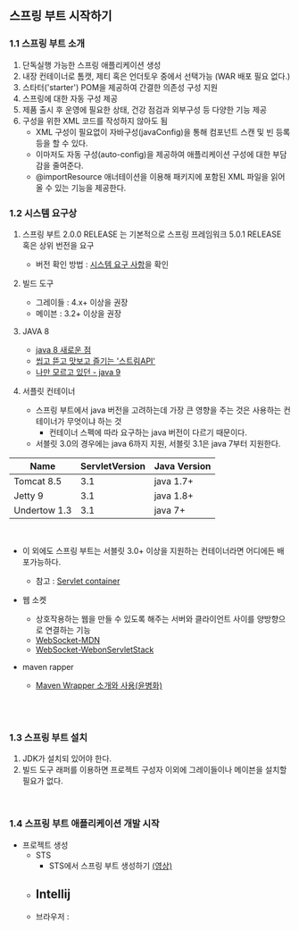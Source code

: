 ## 스프링 부트 시작하기
### 1.1 스프링 부트 소개
1. 단독실행 가능한 스프링 애플리케이션 생성
2. 내장 컨테이너로 톰캣, 제티 혹은 언더토우 중에서 선택가능 (WAR 배포 필요 없다.)
3. 스타터('starter') POM을 제공하여 간결한 의존성 구성 지원
4. 스프링에 대한 자동 구성 제공
5. 제품 출시 후 운영에 필요한 상태, 건강 점검과 외부구성 등 다양한 기능 제공
6. 구성을 위한 XML 코드를 작성하지 않아도 됨
    - XML 구성이 필요없이 자바구성(javaConfig)을 통해 컴포넌트 스캔 및 빈 등록 등을 할 수 있다.
    - 이마저도 자동 구성(auto-config)을 제공하여 애플리케이션 구성에 대한 부담감을 줄여준다.
    - @importResource 애너테이션을 이용해 패키지에 포함된 XML 파일을 읽어 올 수 있는 기능을 제공한다.

### 1.2 시스템 요구상
1. 스프링 부트 2.0.0 RELEASE 는 기본적으로 스프링 프레임워크 5.0.1 RELEASE 혹은 상위 번전을 요구
    - 버전 확인 방법 : [시스템 요구 사항](https://goo.gl/5Gs4k2)을 확인
2. 빌드 도구
    - 그레이들 : 4.x+ 이상을 권장
    - 메이븐 : 3.2+ 이상을 권장
3. JAVA 8
    - [java 8 새로운 점](https://goo.gl/iv4BY5)
    - [씹고 뜯고 맛보고 즐기는 '스트림API'](https://goo.gl/3b2M5D)
    - [나만 모르고 있던 - java 9](https://goo.gl/uZMUEM)

4. 서플릿 컨테이너
    - 스프링 부트에서 java 버전을 고려하는데 가장 큰 영향을 주는 것은 사용하는 컨테이너가 무엇이냐 하는 것
        - 컨테이너 스펙에 따라 요구하는 java 버전이 다르기 때문이다.
    - 서블릿 3.0의 경우에는 java 6까지 지원, 서블릿 3.1은 java 7부터 지원한다.

|Name|ServletVersion|Java Version|
|---|---|---|
|Tomcat 8.5|3.1|java 1.7+|
|Jetty 9|3.1|java 1.8+|
|Undertow 1.3|3.1|java 7+|

<br>

- 이 외에도 스프링 부트는 서블릿 3.0+ 이상을 지원하는 컨테이너라면 어디에든 배포가능하다.
    - 참고 : [Servlet container](https://goo.gl/T54pv4)
- 웹 소켓
    - 상호작용하는 웹을 만들 수 있도록 해주는 서버와 클라이언트 사이를 양방향으로 연결하는 기능
    - [WebSocket-MDN](http://goo.gl/t8aozH)
    - [WebSocket-WebonServletStack](https://goo.gl/7mshPz)

- maven rapper
    - [Maven Wrapper 소개와 사용(윤병화)](https://goo.gl/F27iwq)

<br>
<br>

### 1.3 스프링 부트 설치

1. JDK가 설치되 있어야 한다.
2. 빌드 도구 래퍼를 이용하면 프로젝트 구성자 이외에 그레이들이나 메이븐을 설치할 필요가 없다.

<br>

### 1.4 스프링 부트 애플리케이션 개발 시작
- 프로젝트 생성
    - STS
        - STS에서 스프링 부트 생성하기 [(영상)](http://youtu.be/ad03h6usqYc)
    - Intellij
        - 
    - 브라우저 : 
